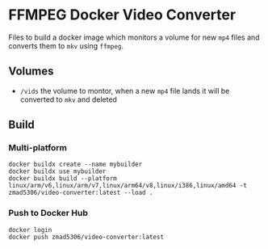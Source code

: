 # FFMPEG Docker Video Converter

Files to build a docker image which monitors a volume for new `mp4` files and converts them to `mkv` using `ffmpeg`.

## Volumes

- `/vids` the volume to montor, when a new `mp4` file lands it will be converted to `mkv` and deleted

## Build

### Multi-platform

```#!/bin/bash
docker buildx create --name mybuilder
docker buildx use mybuilder
docker buildx build --platform linux/arm/v6,linux/arm/v7,linux/arm64/v8,linux/i386,linux/amd64 -t zmad5306/video-converter:latest --load .
```
### Push to Docker Hub

```#!/bin/bash
docker login
docker push zmad5306/video-converter:latest
```
